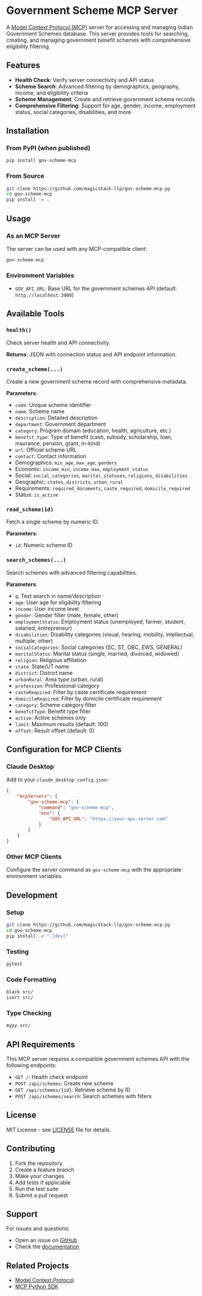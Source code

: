 # Government Scheme MCP Server

A [Model Context Protocol (MCP)](https://modelcontextprotocol.io) server for accessing and managing Indian Government Schemes database. This server provides tools for searching, creating, and managing government benefit schemes with comprehensive eligibility filtering.

## Features

-   **Health Check**: Verify server connectivity and API status
-   **Scheme Search**: Advanced filtering by demographics, geography, income, and eligibility criteria
-   **Scheme Management**: Create and retrieve government scheme records
-   **Comprehensive Filtering**: Support for age, gender, income, employment status, social categories, disabilities, and more

## Installation

### From PyPI (when published)

```bash
pip install gov-scheme-mcp
```

### From Source

```bash
git clone https://github.com/magicstack-llp/gov-scheme-mcp-py
cd gov-scheme-mcp
pip install -e .
```

## Usage

### As an MCP Server

The server can be used with any MCP-compatible client:

```bash
gov-scheme-mcp
```

### Environment Variables

-   `GOV_API_URL`: Base URL for the government schemes API (default: `http://localhost:3000`)

## Available Tools

### `health()`

Check server health and API connectivity.

**Returns**: JSON with connection status and API endpoint information.

### `create_scheme(...)`

Create a new government scheme record with comprehensive metadata.

**Parameters**:

-   `code`: Unique scheme identifier
-   `name`: Scheme name
-   `description`: Detailed description
-   `department`: Government department
-   `category`: Program domain (education, health, agriculture, etc.)
-   `benefit_type`: Type of benefit (cash, subsidy, scholarship, loan, insurance, pension, grant, in-kind)
-   `url`: Official scheme URL
-   `contact`: Contact information
-   Demographics: `min_age`, `max_age`, `genders`
-   Economic: `income_min`, `income_max`, `employment_status`
-   Social: `social_categories`, `marital_statuses`, `religions`, `disabilities`
-   Geographic: `states`, `districts`, `urban_rural`
-   Requirements: `required_documents`, `caste_required`, `domicile_required`
-   Status: `is_active`

### `read_scheme(id)`

Fetch a single scheme by numeric ID.

**Parameters**:

-   `id`: Numeric scheme ID

### `search_schemes(...)`

Search schemes with advanced filtering capabilities.

**Parameters**:

-   `q`: Text search in name/description
-   `age`: User age for eligibility filtering
-   `income`: User income level
-   `gender`: Gender filter (male, female, other)
-   `employmentStatus`: Employment status (unemployed, farmer, student, salaried, entrepreneur)
-   `disabilities`: Disability categories (visual, hearing, mobility, intellectual, multiple, other)
-   `socialCategories`: Social categories (SC, ST, OBC, EWS, GENERAL)
-   `maritalStatus`: Marital status (single, married, divorced, widowed)
-   `religion`: Religious affiliation
-   `state`: State/UT name
-   `district`: District name
-   `urbanRural`: Area type (urban, rural)
-   `profession`: Professional category
-   `casteRequired`: Filter by caste certificate requirement
-   `domicileRequired`: Filter by domicile certificate requirement
-   `category`: Scheme category filter
-   `benefitType`: Benefit type filter
-   `active`: Active schemes only
-   `limit`: Maximum results (default: 100)
-   `offset`: Result offset (default: 0)

## Configuration for MCP Clients

### Claude Desktop

Add to your `claude_desktop_config.json`:

```json
{
	"mcpServers": {
		"gov-scheme-mcp": {
			"command": "gov-scheme-mcp",
			"env": {
				"GOV_API_URL": "https://your-api-server.com"
			}
		}
	}
}
```

### Other MCP Clients

Configure the server command as `gov-scheme-mcp` with the appropriate environment variables.

## Development

### Setup

```bash
git clone https://github.com/magicstack-llp/gov-scheme-mcp-py
cd gov-scheme-mcp
pip install -e ".[dev]"
```

### Testing

```bash
pytest
```

### Code Formatting

```bash
black src/
isort src/
```

### Type Checking

```bash
mypy src/
```

## API Requirements

This MCP server requires a compatible government schemes API with the following endpoints:

-   `GET /`: Health check endpoint
-   `POST /api/schemes`: Create new scheme
-   `GET /api/schemes/{id}`: Retrieve scheme by ID
-   `POST /api/schemes/search`: Search schemes with filters

## License

MIT License - see [LICENSE](LICENSE) file for details.

## Contributing

1. Fork the repository
2. Create a feature branch
3. Make your changes
4. Add tests if applicable
5. Run the test suite
6. Submit a pull request

## Support

For issues and questions:

-   Open an issue on [GitHub](https://github.com/magicstack-llp/gov-scheme-mcp-py/issues)
-   Check the [documentation](https://github.com/magicstack-llp/gov-scheme-mcp-py#readme)

## Related Projects

-   [Model Context Protocol](https://modelcontextprotocol.io)
-   [MCP Python SDK](https://github.com/modelcontextprotocol/python-sdk)
